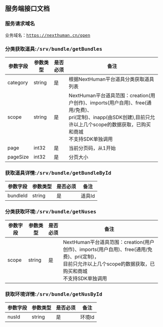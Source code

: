 ## 服务端接口文档

### 服务请求域名

<kbd>业务域名：https://nexthuman.cn/open</kbd>

### 分类获取道具:<kbd>/srv/bundle/getBundles</kbd>

| 参数字段 | 参数类型     | 是否必须    | 备注 |
|  ----   | ----  |----  |----  |
| category |string | 是| 根据NextHuman平台道具分类获取道具列表|
| scope |string | 是| NextHuman平台道具范围：creation(用户创作)、imports(用户自用)、free(通用/免费)、<br/>pri(定制)、inapp(由SDK创建),目前只允许以上几个scope的数据获取，已购买和商城<br/>不支持SDK单独调用|
| page |int32 | 是| 当前分页码，从1开始 |
| pageSize |int32 | 是| 分页大小 |


### 获取道具详情:<kbd>/srv/bundle/getBundleById</kbd>

| 参数字段 | 参数类型 | 是否必须 | 备注 |
|  ----   | ----  |----  |----  |
| bundleId | string | 是 | 道具Id|

### 分类获取环境:<kbd>/srv/bundle/getNuses</kbd>

| 参数字段 | 参数类型 | 是否必须 | 备注 |
|  ----   | ----  |----  |----  |
| scope | string | 是| NextHuman平台道具范围：creation(用户创作)、imports(用户自用)、free(通用/免费)、pri(定制)，<br/>目前只允许以上几个scope的数据获取，已购买和商城<br/>不支持SDK单独调用|

### 获取环境详情:<kbd>/srv/bundle/getNusById</kbd>

| 参数字段 | 参数类型 | 是否必须 | 备注 |
|  ----   | ----  |----  |----  |
| nusId |string | 是| 环境Id |


